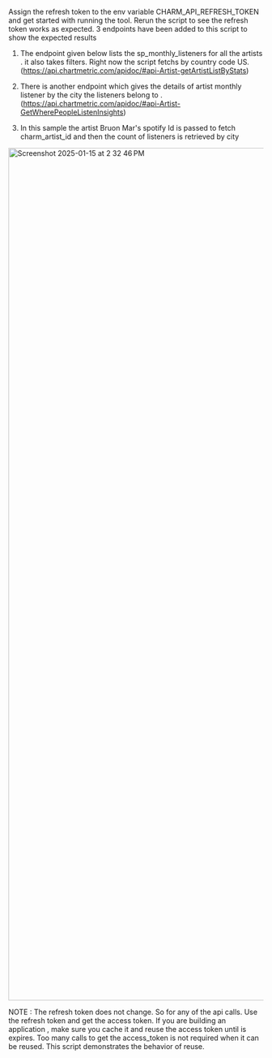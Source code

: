 Assign the refresh token to the env variable CHARM_API_REFRESH_TOKEN and get started with running the tool. 
Rerun the script to see the refresh token works as expected. 3 endpoints have been added to this script to show the expected results

1. The endpoint given below lists the sp_monthly_listeners for all the artists . it also takes filters. Right now the script fetchs by country code US.
   (https://api.chartmetric.com/apidoc/#api-Artist-getArtistListByStats)
2. There is another endpoint which gives the details of artist monthly listener by the city the listeners belong to .
   (https://api.chartmetric.com/apidoc/#api-Artist-GetWherePeopleListenInsights)

3. In this sample the artist Bruon Mar's spotify Id is passed to fetch charm_artist_id and then the count of listeners is retrieved by city
   
<img width="1680" alt="Screenshot 2025-01-15 at 2 32 46 PM" src="https://github.com/user-attachments/assets/6bb49f72-ddf6-484a-bf4c-d1de8ece46f9" />

NOTE : The refresh token does not change. So for any of the api calls. Use the refresh token and get the access token. If you are building an application , make sure you cache it and reuse the access token until is expires. 
Too many calls to get the access_token is not required when it can be reused. 
This script demonstrates the behavior of reuse. 
